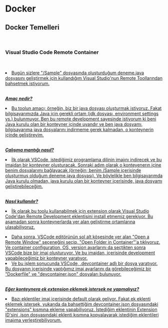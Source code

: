 # Docker

<h2> Docker Temelleri </h2>

 <br/><h3>  Visual Studio Code Remote Container </h3> 
 
  <br/> <u> <li> Bugün sizlere "/Sample" dosyasında oluşturduğum deneme.java dosyasını geliştirmek için kullandığım Visual Studio'nun Remote Toollarından bahsetmek istiyorum.</u> </li>
 
  <br/> <ins>***Amaç nedir?***</ins>
<br/> <u> <li>Bu toolun amacı; örneğin, biz bir java dosyası oluşturmak istiyoruz. Fakat bilgisayarımızda Java için gerekli ortam (jdk dosyası, environment settings vs.) bulunmuyor. Ben bu remote development sayesinde istiyorum ki beni Java kurulu olan bir konteyner içinde uyandır ve ben java dosyamı, bilgisayarıma java dosyalarını indirmeme gerek kalmadan, o konteynerin içinde geliştireyim.</u> </li>
 
 <br/> <ins>***Çalışma mantığı nasıl?***</ins>
  <br/><u> <li> İlk olarak VSCode, istediğimiz programlama dilinin imajını indirecek ve bu imajdan bir konteyner oluşturacak.
 Sonraki adım olarak o konteyenerın içine benim dosyalarımı bağlayacak (örneğin; benim /Sample içerisinde oluşturmuş olduğum deneme.java dosyası).
 Ve böylelikle ben bilgisayarımda Java kurulu olmadan, java kurulu olan bir konteyner içerisinde, java dosyamı geliştirebileceğim. </u> </li>
 
<br/>  <ins>***Nasıl kullanılır?***</ins>
<br/> <u> <li>İlk olarak bu toolu kullanabilmek için extension olarak Visual Studio Code'dan Remote Development eklentisini install etmemiz gerekiyor. Bu aşamadan sonra konteynerlarda yer alan geliştirme ortamlarına ulaşabiliyoruz.</li>
 <li>Daha sonra, VSCode editörünün sol alt köşesinde yer alan "Open a Remote Window" seçeneğini seçip, "Open Folder in Container"'a tıklıyoruz. Ve container configuration, OS, version ayarlarını da seçtikten sonra VSCode bize bir imaj oluşturuyor. Ve bu imajdan, içerisinde development yapabileceğimiz bir konteyner yaratıyor.</li>
 <li>Ve bu işlem sonucunda VSCode, .devcontainer adlı bir dosya yaratıyor. Bu dosyanın içerisinde yaptığımız imaj ayarlarını da görebileceğimiz bir "Dockerfile" ve "devcontainer.json" dosyaları bulunuyor. </u> </li>
 
  <br/><ins> ***Eğer konteynera ek extension eklemek istersek ne yapmalıyız?***</ins>
<br/> <u> <li> Bazı eklentiler imaj içerisinde default olarak geliyor. Fakat ek eklenti eklemek istersek, yukarıda da bahsettiğim devcontainer.json dosyasındaki "extensions" kısmına ekleme yapabiliyoruz. İstediğim eklentinin Extension ID'sini .json dosyasındaki eklenti kısmına kopyalayarak istediğim eklentileri imajıma yerleştirebiliyorum.</u> </li>
 
 
 
 
